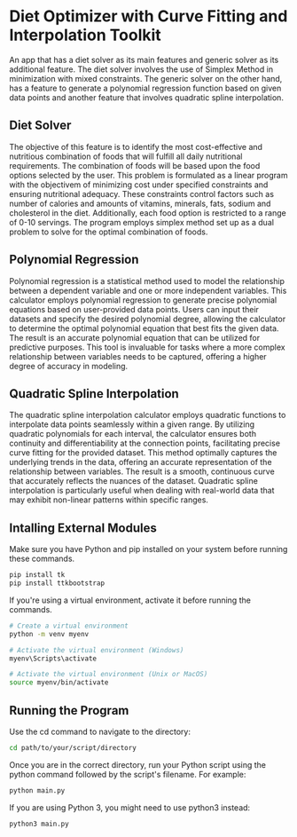 # Diet Optimizer with Curve Fitting and Interpolation Toolkit

An app that has a diet solver as its main features and generic solver as its additional feature. 
The diet solver involves the use of Simplex Method in minimization with mixed constraints. 
The generic solver on the other hand, has a feature to generate a polynomial regression function based on given data points
and another feature that involves quadratic spline interpolation.

## Diet Solver

The objective of this feature is to identify the most cost-effective and nutritious combination of foods that will fulfill all daily nutritional requirements.
The combination of foods will be based upon the food options selected by the user.
This problem is formulated as a linear program with the objectivem of minimizing cost under specified constraints and ensuring nutritional adequacy. 
These constraints control factors such as number of calories and amounts of vitamins, minerals, fats, sodium and cholesterol in the diet. 
Additionally, each food option is restricted to a range of 0-10 servings. 
The program employs simplex method set up as a dual problem to solve for the optimal combination of foods.

## Polynomial Regression

Polynomial regression is a statistical method used to model the relationship between a dependent variable and one or more independent variables. This calculator employs polynomial regression to generate precise polynomial equations based on user-provided data points. Users can input their datasets and specify the desired polynomial degree, allowing the calculator to determine the optimal polynomial equation that best fits the given data. The result is an accurate polynomial equation that can be utilized for predictive purposes. This tool is invaluable for tasks where a more complex relationship between variables needs to be captured, offering a higher degree of accuracy in modeling. 


## Quadratic Spline Interpolation

The quadratic spline interpolation calculator employs quadratic functions to interpolate data points seamlessly within a given range. By utilizing quadratic polynomials for each interval, the calculator ensures both continuity and differentiability at the connection points, facilitating precise curve fitting for the provided dataset. This method optimally captures the underlying trends in the data, offering an accurate representation of the relationship between variables. The result is a smooth, continuous curve that accurately reflects the nuances of the dataset. Quadratic spline interpolation is particularly useful when dealing with real-world data that may exhibit non-linear patterns within specific ranges.

## Intalling External Modules

Make sure you have Python and pip installed on your system before running these commands. 
```bash
pip install tk
pip install ttkbootstrap
```
 If you're using a virtual environment, activate it before running the commands.
 ```bash
# Create a virtual environment
python -m venv myenv

# Activate the virtual environment (Windows)
myenv\Scripts\activate

# Activate the virtual environment (Unix or MacOS)
source myenv/bin/activate
```
## Running the Program
Use the cd command to navigate to the directory:
```bash
cd path/to/your/script/directory
```
Once you are in the correct directory, run your Python script using the python command followed by the script's filename. For example:
```bash
python main.py
```
If you are using Python 3, you might need to use python3 instead:
```bash
python3 main.py
```
